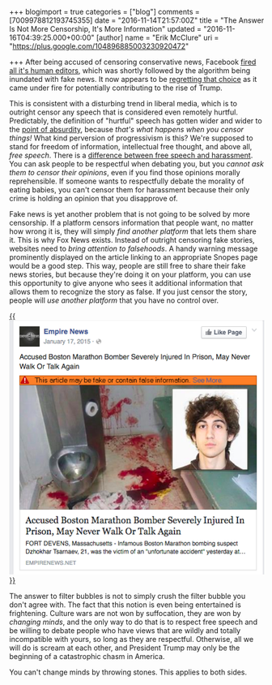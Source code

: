 +++
blogimport = true
categories = ["blog"]
comments = [7009978812193745355]
date = "2016-11-14T21:57:00Z"
title = "The Answer Is Not More Censorship, It's More Information"
updated = "2016-11-16T04:39:25.000+00:00"
[author]
name = "Erik McClure"
uri = "https://plus.google.com/104896885003230920472"

+++
After being accused of censoring conservative news, Facebook [fired all it's human editors](http://arstechnica.com/business/2016/08/facebook-fires-human-editors-algorithm-immediately-posts-fake-news/), which was shortly followed by the algorithm being inundated with fake news. It now appears to be [regretting that choice](http://www.nytimes.com/2016/11/14/technology/facebook-is-said-to-question-its-influence-in-election.html) as it came under fire for potentially contributing to the rise of Trump.

This is consistent with a disturbing trend in liberal media, which is to outright censor any speech that is considered even remotely hurtful. Predictably, the definition of "hurtful" speech has gotten wider and wider to the [point of absurdity](http://www.washingtontimes.com/news/2016/aug/1/ben-shapiro-banned-from-depaul-university-over-sec/), because *that's what happens when you censor things!* What kind perversion of progressivism is this? We're supposed to stand for freedom of information, intellectual free thought, and above all, *free speech*. There is a [difference between free speech and harassment](http://blackhole12.blogspot.com/2016/03/the-right-to-ignore-difference-between.html). You can ask people to be respectful when debating you, but you *cannot ask them to censor their opinions*, even if you find those opinions morally reprehensible. If someone wants to respectfully debate the morality of eating babies, you can't censor them for harassment because their only crime is holding an opinion that you disapprove of.

Fake news is yet another problem that is not going to be solved by more censorship. If a platform censors information that people want, no matter how wrong it is, they will simply *find another platform* that lets them share it. This is why Fox News exists. Instead of outright censoring fake stories, websites need to *bring attention to falsehoods*. A handy warning message prominently displayed on the article linking to an appropriate Snopes page would be a good step. This way, people are still free to share their fake news stories, but because they're doing it on your platform, you can use this opportunity to give anyone who sees it additional information that allows them to recognize the story as false. If you just censor the story, people will *use another platform* that you have no control over.

<a href="http://www.snopes.com/media/notnews/tsarnaev.asp">{{<img src="/img/3q7FsJV.png" alt="Example of flagged news story">}}</a>

The answer to filter bubbles is not to simply crush the filter bubble you don't agree with. The fact that this notion is even being entertained is frightening. Culture wars are not won by suffocation, they are won by *changing minds*, and the only way to do that is to respect free speech and be willing to debate people who have views that are wildly and totally incompatible with yours, so long as they are respectful. Otherwise, all we will do is scream at each other, and President Trump may only be the beginning of a catastrophic chasm in America.

You can't change minds by throwing stones. This applies to both sides.
